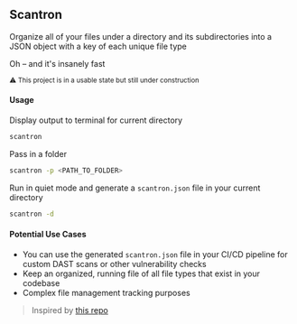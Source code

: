 ## Scantron

Organize all of your files under a directory and its subdirectories into a JSON object with a key of each unique file type

Oh – and it's insanely fast

<sub>⚠️ This project is in a usable state but still under construction</sub>

#### Usage

Display output to terminal for current directory

```bash
scantron
```

Pass in a folder

```bash
scantron -p <PATH_TO_FOLDER>
```

Run in quiet mode and generate a `scantron.json` file in your current directory

```bash
scantron -d
```

#### Potential Use Cases

* You can use the generated `scantron.json` file in your CI/CD pipeline for custom DAST scans or other vulnerability checks
* Keep an organized, running file of all file types that exist in your codebase
* Complex file management tracking purposes

> Inspired by [this repo](https://github.com/saarthdeshpande/github-repo-parser)
